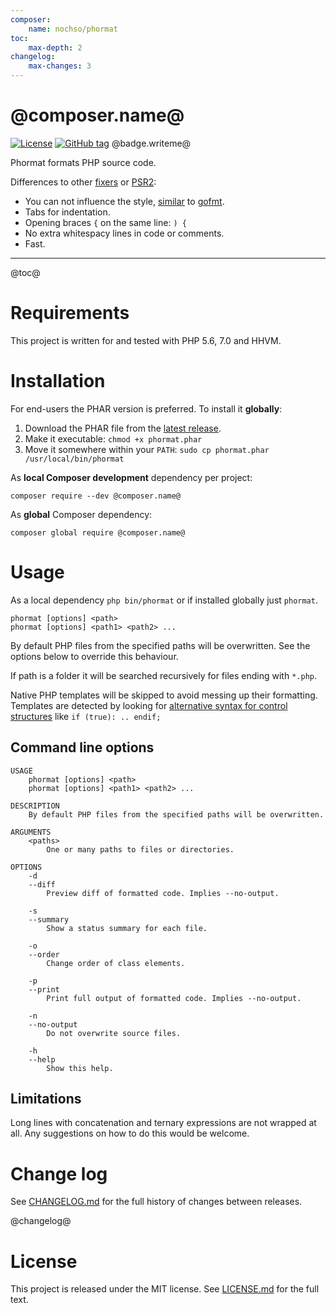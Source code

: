 ```yaml
---
composer:
    name: nochso/phormat
toc:
    max-depth: 2
changelog:
    max-changes: 3
---
```

# @composer.name@

[![License](https://poser.pugx.org/@composer.name@/license)](https://packagist.org/packages/@composer.name@)
[![GitHub tag](https://img.shields.io/github/tag/@composer.name@.svg)](https://github.com/@composer.name@/releases)
@badge.writeme@

Phormat formats PHP source code.

Differences to other [fixers](https://github.com/FriendsOfPHP/PHP-CS-Fixer) or [PSR2](http://www.php-fig.org/psr/psr-2/):

- You can not influence the style, [similar](https://blog.golang.org/go-fmt-your-code) to [gofmt](https://golang.org/cmd/gofmt/).
- Tabs for indentation.
- Opening braces `{` on the same line: `) {`
- No extra whitespacy lines in code or comments.
- Fast.

* * *

@toc@

# Requirements
This project is written for and tested with PHP 5.6, 7.0 and HHVM.

# Installation
For end-users the PHAR version is preferred. To install it **globally**:

1. Download the PHAR file from the [latest release](https://github.com/@composer.name@/releases).
2. Make it executable: `chmod +x phormat.phar`
3. Move it somewhere within your `PATH`: `sudo cp phormat.phar /usr/local/bin/phormat`

As **local Composer development** dependency per project:
```
composer require --dev @composer.name@
```

As **global** Composer dependency:
```
composer global require @composer.name@
```

# Usage

As a local dependency `php bin/phormat` or if installed globally just `phormat`.

    phormat [options] <path>
    phormat [options] <path1> <path2> ...

By default PHP files from the specified paths will be overwritten. See the options below to override this behaviour.

If path is a folder it will be searched recursively for files ending with `*.php`.

Native PHP templates will be skipped to avoid messing up their formatting. Templates are detected by looking for [alternative syntax for control structures](http://php.net/manual/en/control-structures.alternative-syntax.php) like `if (true): .. endif;`

## Command line options
```
USAGE
    phormat [options] <path>
    phormat [options] <path1> <path2> ...

DESCRIPTION
    By default PHP files from the specified paths will be overwritten.

ARGUMENTS
    <paths>
        One or many paths to files or directories.

OPTIONS
    -d
    --diff
        Preview diff of formatted code. Implies --no-output.

    -s
    --summary
        Show a status summary for each file.

    -o
    --order
        Change order of class elements.

    -p
    --print
        Print full output of formatted code. Implies --no-output.

    -n
    --no-output
        Do not overwrite source files.

    -h
    --help
        Show this help.
```

## Limitations
Long lines with concatenation and ternary expressions are not wrapped at all.
Any suggestions on how to do this would be welcome.

# Change log
See [CHANGELOG.md](CHANGELOG.md) for the full history of changes between releases.

@changelog@

# License
This project is released under the MIT license. See [LICENSE.md](LICENSE.md) for the full text.
